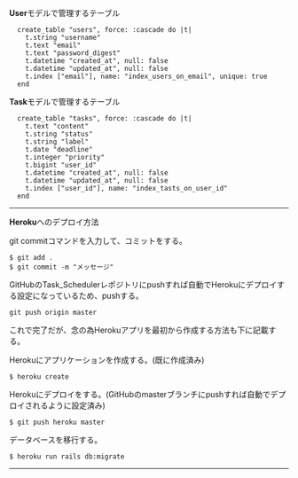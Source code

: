 **User**モデルで管理するテーブル
```
  create_table "users", force: :cascade do |t|
    t.string "username"
    t.text "email"
    t.text "password_digest"
    t.datetime "created_at", null: false
    t.datetime "updated_at", null: false
    t.index ["email"], name: "index_users_on_email", unique: true
  end
```

**Task**モデルで管理するテーブル
```
  create_table "tasks", force: :cascade do |t|
    t.text "content"
    t.string "status"
    t.string "label"
    t.date "deadline"
    t.integer "priority"
    t.bigint "user_id"
    t.datetime "created_at", null: false
    t.datetime "updated_at", null: false
    t.index ["user_id"], name: "index_tasts_on_user_id"
  end
```

---

**Heroku**へのデプロイ方法


git commitコマンドを入力して、コミットをする。
```
$ git add .
$ git commit -m "メッセージ"
```

GitHubのTask_Schedulerレポジトリにpushすれば自動でHerokuにデプロイする設定になっているため、pushする。
```
git push origin master
```
これで完了だが、念の為Herokuアプリを最初から作成する方法も下に記載する。

Herokuにアプリケーションを作成する。(既に作成済み)
```
$ heroku create
```
Herokuにデプロイをする。(GitHubのmasterブランチにpushすれば自動でデプロイされるように設定済み)
```
$ git push heroku master
```

データベースを移行する。
```
$ heroku run rails db:migrate
```

---

